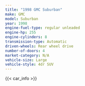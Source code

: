 ```yaml
---
title: "1998 GMC Suburban"
make: GMC
model: Suburban
year: 1998
engine-fuel-type: regular unleaded
engine-hp: 255
engine-cylinders: 8
transmission-type: Automatic
driven-wheels: Rear wheel drive
number-of-doors: 4
market-category: N/A
vehicle-size: Large
vehicle-style: 4dr SUV
---
```


{{< car_info >}}
